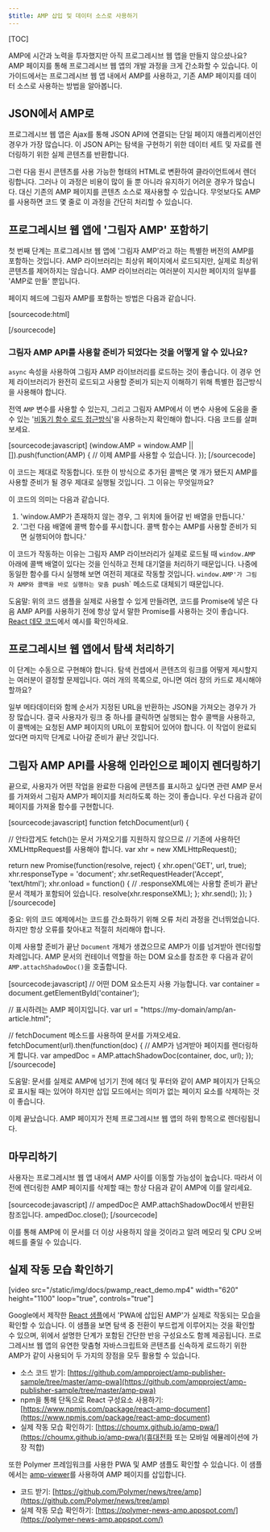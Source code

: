 ```yaml
---
$title: AMP 삽입 및 데이터 소스로 사용하기
---
```

[TOC]

AMP에 시간과 노력을 투자했지만 아직 프로그레시브 웹 앱을 만들지 않으셨나요? AMP 페이지를 통해 프로그레시브 웹 앱의 개발 과정을 크게 간소화할 수 있습니다. 이 가이드에서는 프로그레시브 웹 앱 내에서 AMP를 사용하고, 기존 AMP 페이지를 데이터 소스로 사용하는 방법을 알아봅니다.

## JSON에서 AMP로

프로그레시브 웹 앱은 Ajax를 통해 JSON API에 연결되는 단일 페이지 애플리케이션인 경우가 가장 많습니다. 이 JSON API는 탐색을 구현하기 위한 데이터 세트 및 자료를 렌더링하기 위한 실제 콘텐츠를 반환합니다.

그런 다음 원시 콘텐츠를 사용 가능한 형태의 HTML로 변환하여 클라이언트에서 렌더링합니다. 그러나 이 과정은 비용이 많이 들 뿐 아니라 유지하기 어려운 경우가 많습니다. 대신 기존의 AMP 페이지를 콘텐츠 소스로 재사용할 수 있습니다. 무엇보다도 AMP를 사용하면 코드 몇 줄로 이 과정을 간단히 처리할 수 있습니다.

##  프로그레시브 웹 앱에 '그림자 AMP' 포함하기

첫 번째 단계는 프로그레시브 웹 앱에 '그림자 AMP'라고 하는 특별한 버전의 AMP를 포함하는 것입니다. AMP 라이브러리는 최상위 페이지에서 로드되지만, 실제로 최상위 콘텐츠를 제어하지는 않습니다. AMP 라이브러리는 여러분이 지시한 페이지의 일부를 'AMP로 만들' 뿐입니다.

페이지 헤드에 그림자 AMP를 포함하는 방법은 다음과 같습니다.

[sourcecode:html]
<!-- AMP-with-Shadow-DOM 런타임 라이브러리를 비동기적으로 로드합니다. -->
<script async src="https://cdn.ampproject.org/shadow-v0.js"></script>
[/sourcecode]

### 그림자 AMP API를 사용할 준비가 되었다는 것을 어떻게 알 수 있나요?

`async` 속성을 사용하여 그림자 AMP 라이브러리를 로드하는 것이 좋습니다. 이 경우 언제 라이브러리가 완전히 로드되고 사용할 준비가 되는지 이해하기 위해 특별한 접근방식을 사용해야 합니다.

전역 `AMP` 변수를 사용할 수 있는지, 그리고 그림자 AMP에서 이 변수 사용에 도움을 줄 수 있는 '[비동기 함수 로드 접근방식](http://mrcoles.com/blog/google-analytics-asynchronous-tracking-how-it-work/)'을 사용하는지 확인해야 합니다. 다음 코드를 살펴보세요.

[sourcecode:javascript]
(window.AMP = window.AMP || []).push(function(AMP) {
  // 이제 AMP를 사용할 수 있습니다.
});
[/sourcecode]

이 코드는 제대로 작동합니다. 또한 이 방식으로 추가된 콜백은 몇 개가 됐든지 AMP를 사용할 준비가 될 경우 제대로 실행될 것입니다. 그 이유는 무엇일까요?

이 코드의 의미는 다음과 같습니다.

  1. 'window.AMP가 존재하지 않는 경우, 그 위치에 들어갈 빈 배열을 만듭니다.'
  1. '그런 다음 배열에 콜백 함수를 푸시합니다. 콜백 함수는 AMP를 사용할 준비가 되면 실행되어야 합니다.'

이 코드가 작동하는 이유는 그림자 AMP 라이브러리가 실제로 로드될 때 `window.AMP` 아래에 콜백 배열이 있다는 것을 인식하고 전체 대기열을 처리하기 때문입니다. 나중에 동일한 함수를 다시 실행해 보면 여전히 제대로 작동할 것입니다. `window.AMP'가 그림자 AMP와 콜백을 바로 실행하는 맞춤 `push` 메소드로 대체되기 때문입니다.

도움말: 위의 코드 샘플을 실제로 사용할 수 있게 만들려면, 코드를 Promise에 넣은 다음 AMP API를 사용하기 전에 항상 앞서 말한 Promise를 사용하는 것이 좋습니다. [React 데모 코드](https://github.com/ampproject/amp-publisher-sample/blob/master/amp-pwa/src/components/amp-document/amp-document.js#L20)에서 예시를 확인하세요.

## 프로그레시브 웹 앱에서 탐색 처리하기

이 단계는 수동으로 구현해야 합니다. 탐색 컨셉에서 콘텐츠의 링크를 어떻게 제시할지는 여러분이 결정할 문제입니다. 여러 개의 목록으로, 아니면 여러 장의 카드로 제시해야 할까요?

일부 메타데이터와 함께 순서가 지정된 URL을 반환하는 JSON을 가져오는 경우가 가장 많습니다. 결국 사용자가 링크 중 하나를 클릭하면 실행되는 함수 콜백을 사용하고, 이 콜백에는 요청된 AMP 페이지의 URL이 포함되어 있어야 합니다. 이 작업이 완료되었다면 마지막 단계로 나아갈 준비가 끝난 것입니다.

## 그림자 AMP API를 사용해 인라인으로 페이지 렌더링하기

끝으로, 사용자가 어떤 작업을 완료한 다음에 콘텐츠를 표시하고 싶다면 관련 AMP 문서를 가져와서 그림자 AMP가 페이지를 처리하도록 하는 것이 좋습니다. 우선 다음과 같이 페이지를 가져올 함수를 구현합니다.

[sourcecode:javascript]
function fetchDocument(url) {

  // 안타깝게도 fetch()는 문서 가져오기를 지원하지 않으므로
  // 기존에 사용하던 XMLHttpRequest를 사용해야 합니다.
  var xhr = new XMLHttpRequest();

  return new Promise(function(resolve, reject) {
    xhr.open('GET', url, true);
    xhr.responseType = 'document';
    xhr.setRequestHeader('Accept', 'text/html');
    xhr.onload = function() {
      // .responseXML에는 사용할 준비가 끝난 문서 객체가 포함되어 있습니다.
      resolve(xhr.responseXML);
    };
    xhr.send();
  });
}
[/sourcecode]

중요: 위의 코드 예제에서는 코드를 간소화하기 위해 오류 처리 과정을 건너뛰었습니다. 하지만 항상 오류를 찾아내고 적절히 처리해야 합니다.

이제 사용할 준비가 끝난 `Document` 개체가 생겼으므로 AMP가 이를 넘겨받아 렌더링할 차례입니다. AMP 문서의 컨테이너 역할을 하는 DOM 요소를 참조한 후 다음과 같이 `AMP.attachShadowDoc()`을 호출합니다.

[sourcecode:javascript]
// 어떤 DOM 요소든지 사용 가능합니다.
var container = document.getElementById('container');

// 표시하려는 AMP 페이지입니다.
var url = "https://my-domain/amp/an-article.html";

// fetchDocument 메소드를 사용하여 문서를 가져오세요.
fetchDocument(url).then(function(doc) {
  // AMP가 넘겨받아 페이지를 렌더링하게 합니다.
  var ampedDoc = AMP.attachShadowDoc(container, doc, url);
});
[/sourcecode]

도움말: 문서를 실제로 AMP에 넘기기 전에 헤더 및 푸터와 같이 AMP 페이지가 단독으로 표시될 때는 있어야 하지만 삽입 모드에서는 의미가 없는 페이지 요소를 삭제하는 것이 좋습니다.

이제 끝났습니다. AMP 페이지가 전체 프로그레시브 웹 앱의 하위 항목으로 렌더링됩니다.

## 마무리하기

사용자는 프로그레시브 웹 앱 내에서 AMP 사이를 이동할 가능성이 높습니다. 따라서 이전에 렌더링한 AMP 페이지를 삭제할 때는 항상 다음과 같이 AMP에 이를 알리세요.

[sourcecode:javascript]
// ampedDoc은 AMP.attachShadowDoc에서 반환된 참조입니다.
ampedDoc.close();
[/sourcecode]

이를 통해 AMP에 이 문서를 더 이상 사용하지 않을 것이라고 알려 메모리 및 CPU 오버헤드를 줄일 수 있습니다.

## 실제 작동 모습 확인하기

[video src="/static/img/docs/pwamp_react_demo.mp4" width="620" height="1100" loop="true", controls="true"]

Google에서 제작한 [React 샘플](https://github.com/ampproject/amp-publisher-sample/tree/master/amp-pwa)에서 'PWA에 삽입된 AMP'가 실제로 작동되는 모습을 확인할 수 있습니다. 이 샘플을 보면 탐색 중 전환이 부드럽게 이루어지는 것을 확인할 수 있으며, 위에서 설명한 단계가 포함된 간단한 반응 구성요소도 함께 제공됩니다. 프로그레시브 웹 앱의 유연한 맞춤형 자바스크립트와 콘텐츠를 신속하게 로드하기 위한 AMP가 같이 사용되어 두 가지의 장점을 모두 활용할 수 있습니다.

* 소스 코드 받기: [https://github.com/ampproject/amp-publisher-sample/tree/master/amp-pwa](https://github.com/ampproject/amp-publisher-sample/tree/master/amp-pwa)
* npm을 통해 단독으로 React 구성요소 사용하기: [https://www.npmjs.com/package/react-amp-document](https://www.npmjs.com/package/react-amp-document)
* 실제 작동 모습 확인하기: [https://choumx.github.io/amp-pwa/](https://choumx.github.io/amp-pwa/)(휴대전화 또는 모바일 에뮬레이션에 가장 적합)

또한 Polymer 프레임워크를 사용한 PWA 및 AMP 샘플도 확인할 수 있습니다. 이 샘플에서는 [amp-viewer](https://github.com/PolymerLabs/amp-viewer/)를 사용하여 AMP 페이지를 삽입합니다.

* 코드 받기: [https://github.com/Polymer/news/tree/amp](https://github.com/Polymer/news/tree/amp)
* 실제 작동 모습 확인하기: [https://polymer-news-amp.appspot.com/](https://polymer-news-amp.appspot.com/)


